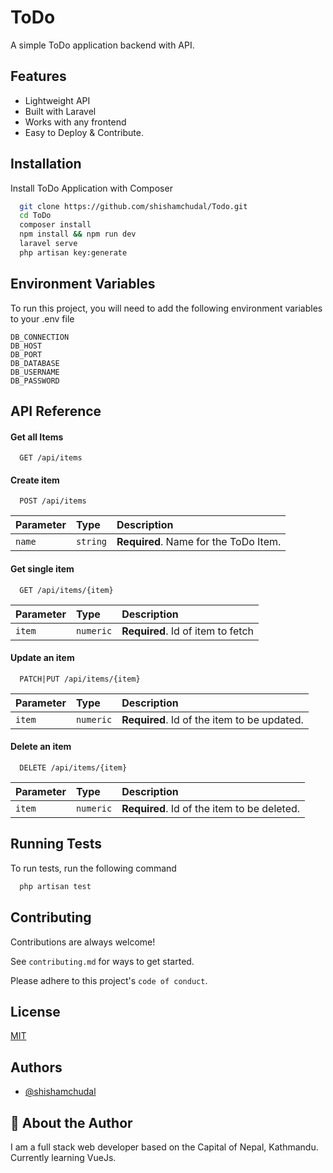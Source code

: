 
# ToDo

A simple ToDo application backend with API.


## Features

- Lightweight API
- Built with Laravel
- Works with any frontend
- Easy to Deploy & Contribute.

## Installation

Install ToDo Application with Composer

```bash
  git clone https://github.com/shishamchudal/Todo.git
  cd ToDo
  composer install
  npm install && npm run dev
  laravel serve
  php artisan key:generate
```
    
## Environment Variables

To run this project, you will need to add the following environment variables to your .env file

`DB_CONNECTION`\
`DB_HOST`\
`DB_PORT`\
`DB_DATABASE`\
`DB_USERNAME`\
`DB_PASSWORD`


## API Reference

#### Get all Items

```http
  GET /api/items
```

#### Create item

```http
  POST /api/items
```

| Parameter | Type     | Description                       |
| :-------- | :------- | :-------------------------------- |
| `name`      | `string` | **Required**. Name for the ToDo Item. |

#### Get single item

```http
  GET /api/items/{item}
```

| Parameter | Type     | Description                       |
| :-------- | :------- | :-------------------------------- |
| `item`      | `numeric` | **Required**. Id of item to fetch |

#### Update an item

```http
  PATCH|PUT /api/items/{item}
```

| Parameter | Type     | Description                       |
| :-------- | :------- | :-------------------------------- |
| `item`      | `numeric` | **Required**. Id of the item to be updated. |

#### Delete an item

```http
  DELETE /api/items/{item}
```

| Parameter | Type     | Description                       |
| :-------- | :------- | :-------------------------------- |
| `item`      | `numeric` | **Required**. Id of the item to be deleted. |


## Running Tests

To run tests, run the following command

```bash
  php artisan test
```


## Contributing

Contributions are always welcome!

See `contributing.md` for ways to get started.

Please adhere to this project's `code of conduct`.


## License

[MIT](https://choosealicense.com/licenses/mit/)


## Authors

- [@shishamchudal](https://www.github.com/shishamchudal)


## 🚀 About the Author

I am a full stack web developer based on the Capital of Nepal, Kathmandu. Currently learning VueJs.

